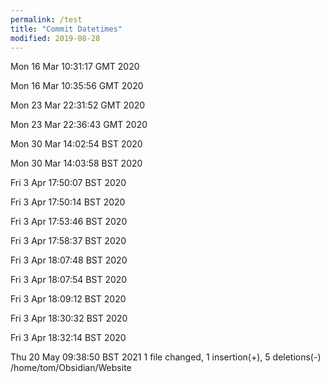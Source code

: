 ```yaml
---
permalink: /test
title: "Commit Datetimes"
modified: 2019-08-28
---
```


Mon 16 Mar 10:31:17 GMT 2020

Mon 16 Mar 10:35:56 GMT 2020

Mon 23 Mar 22:31:52 GMT 2020

Mon 23 Mar 22:36:43 GMT 2020

Mon 30 Mar 14:02:54 BST 2020

Mon 30 Mar 14:03:58 BST 2020

Fri  3 Apr 17:50:07 BST 2020

Fri  3 Apr 17:50:14 BST 2020

Fri  3 Apr 17:53:46 BST 2020

Fri  3 Apr 17:58:37 BST 2020

Fri  3 Apr 18:07:48 BST 2020

Fri  3 Apr 18:07:54 BST 2020

Fri  3 Apr 18:09:12 BST 2020

Fri  3 Apr 18:30:32 BST 2020

Fri  3 Apr 18:32:14 BST 2020

Thu 20 May 09:38:50 BST 2021 1 file changed, 1 insertion(+), 5 deletions(-)
/home/tom/Obsidian/Website